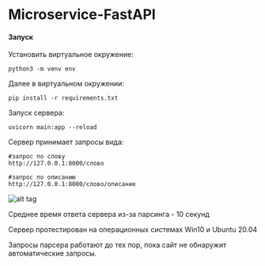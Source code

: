 # Microservice-FastAPI

#### Запуск
Установить виртуальное окружение:
```
python3 -m venv env
```
Далее в виртуальном окружении:
```
pip install -r requirements.txt
```
Запуск сервера:
```
uvicorn main:app --reload
```
Сервер принимает запросы вида:
```
#запрос по слову
http://127.0.0.1:8000/слово 
```
```
#запрос по описанию
http://127.0.0.1:8000/слово/описание
```

![alt tag](https://disk.yandex.ru/i/oHvJ6zttW-e4pw)

Среднее время ответа сервера из-за парсинга - 10 секунд

Сервер протестирован на операционных системах Win10 и Ubuntu 20.04

Запросы парсера работают до тех пор, пока сайт не обнаружит автоматические запросы.
